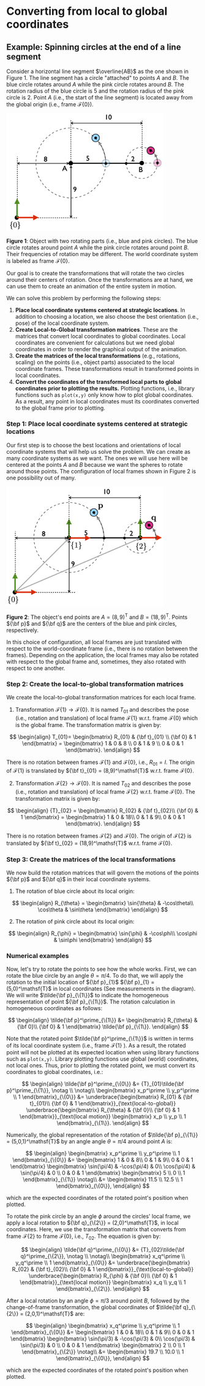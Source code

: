 # Converting from local to global coordinates


## **Example**: Spinning circles at the end of a line segment

Consider a horizontal line segment $\overline{AB}$ as the one shown in Figure 1. The line segment has a circle "attached" to points $A$ and $B$. The blue circle rotates around $A$ while the pink circle rotates around $B$. The rotation radius of the blue circle is 5 and the rotation radius of the pink circle is 2. Point $A$ (i.e., the start of the line segment) is located away from the global origin (i.e., frame ${\mathcal F}\{0\}$). 

<img src="./object.png" alt="object" style="zoom:40%;" />

**Figure 1**: Object with two rotating parts (i.e., blue and pink circles). The blue circle rotates around point $A$ while the pink circle rotates around point $B$. Their frequencies of rotation may be different. The world coordinate system is labeled as frame ${\mathcal F}\{0\}$.

Our goal is to create the transformations that will rotate the two circles around their centers of rotation. Once the transformations are at hand, we can use them to create an animation of the entire system in motion. 

We can solve this problem by performing the following steps: 

1. **Place local coordinate systems centered at strategic locations**. In addition to choosing a location, we also choose the best orientation (i.e., pose) of the local coordinate system. 
2. **Create Local-to-Global transformation matrices**. These are the matrices that convert local coordinates to global coordinates. Local coordinates are convenient for calculations but we need global coordinates in order to render the graphical output of the animation. 
3. **Create the matrices of the local transformations** (e.g., rotations, scaling) on the points (i.e., object parts) associated to the local coordinate frames. These transformations result in transformed points in local coordinates. 
4. **Convert the coordinates of the transformed local parts to global coordinates prior to plotting the results.**  Plotting functions, i.e., library functions such as `plot(x,y)` only know how to plot global coordinates. As a result, any point in local coordinates must its coordinates converted to the global frame prior to plotting. 

### Step 1: Place local coordinate systems centered at strategic locations

Our first step is to choose the best locations and orientations of local coordinate systems that will help us solve the problem. We can create as many coordinate systems as we want. The ones we will use here will be centered at the points $A$ and $B$ because we want the spheres to rotate around those points. The configuration of local frames shown in Figure 2 is one possibility out of many. 

<img src="./object_systems.png" alt="object_systems" style="zoom:40%;" />

**Figure 2**: The object's end points are $A = (8,9)^\mathsf{T}$ and $B = (18,9)^\mathsf{T}$.  Points ${\bf p}$ and ${\bf q}$ are the centers of the blue and pink circles, respectively.

In this choice of configuration, all local frames are just translated with respect to the world-coordinate frame (i.e., there is no rotation between the frames). Depending on the application, the local frames may also be rotated with respect to the global frame and, sometimes, they also rotated with respect to one another. 

### Step 2: Create the local-to-global transformation matrices

We create the local-to-global transformation matrices for each local frame. 

1. Transformation ${\mathcal F}\{1\} \rightarrow {\mathcal F}\{0\}$. It is named $T_{01}$ and describes the pose (i.e., rotation and translation) of local frame ${\mathcal F}\{1\}$ w.r.t. frame ${\mathcal F}\{0\}$ which is the global frame. The transformation matrix is given by:

$$
\begin{align}
   T_{01}=
   \begin{bmatrix}
       R_{01}  & {\bf t}_{01} \\
       {\bf 0} &  1
   \end{bmatrix} =
   \begin{bmatrix}
         1 & 0 & 8 \\
         0 & 1 & 9 \\
         0 & 0 & 1
   \end{bmatrix}.
 \end{align}
$$

There is no rotation between frames ${\mathcal F}\{1\}$ and ${\mathcal F}\{0\}$, i.e., $R_{01}=I$. The origin of  ${\mathcal F}\{1\}$ is translated by ${\bf t}_{01} = (8,9)^\mathsf{T}$ w.r.t. frame ${\mathcal F}\{ 0 \}$.

2. Transformation ${\mathcal F}\{2\} \rightarrow {\mathcal F}\{0\}$. It is named $T_{02}$ and describes the pose (i.e., rotation and translation) of local frame ${\mathcal F}\{2\}$ w.r.t. frame ${\mathcal F}\{0\}$. The transformation matrix is given by:

$$
\begin{align}
	{T}_{02} =  
  \begin{bmatrix}   
    	R_{02} & {\bf t}_{02}\\
    	{\bf 0} &  1 
   \end{bmatrix}  = 
  \begin{bmatrix}   
    	1 & 0 & 18\\    
    	0 & 1 & 9\\      
    	0 & 0 & 1 
   \end{bmatrix}.
 \end{align}
$$

There is no rotation between frames ${\mathcal F}\{2\}$ and ${\mathcal F}\{0\}$. The origin of  ${\mathcal F}\{2\}$ is translated by ${\bf t}_{02} = (18,9)^\mathsf{T}$ w.r.t. frame ${\mathcal F}\{0\}$.

### Step 3: Create the matrices of the local transformations

We now build the rotation matrices that will govern the motions of the points  ${\bf p}$ and  ${\bf q}$  in their local coordinate systems. 

1. The rotation of blue circle about its local origin:

$$
\begin{align}
	R_{\theta} = 
	  \begin{bmatrix}   
    	\sin{\theta} & -\cos\theta\\      
    	\cos\theta &  \sin\theta 
   \end{bmatrix}  
 \end{align}
$$

2. The rotation of pink circle about its local origin:

$$
\begin{align}
	R_{\phi} = 
	  \begin{bmatrix}   
    	\sin{\phi} & -\cos\phi\\      
    	\cos\phi &  \sin\phi 
   \end{bmatrix}  
 \end{align}
$$

### Numerical examples

Now, let's try to rotate the points to see how the whole works. First, we can rotate the blue circle by an angle $\theta = \pi/4$. To do that, we will apply the rotation to the initial location of ${\bf p}_{1}$ ${\bf p}_{1} = (5,0)^\mathsf{T}$ in local coordinates (See measurements in the diagram). We will write $\tilde{\bf p}_{\{1\}}$ to indicate the homogeneous representation of point  ${\bf p}_{\{1\}}$. The rotation calculation in homogeneous coordinates as follows: 

$$
\begin{align}
	\tilde{\bf p}^\prime_{\{1\}} 
	&= 
	  \begin{bmatrix}   
    	R_{\theta} & {\bf 0}\\      
    	{\bf 0} &  1 
   \end{bmatrix} 
   \tilde{\bf p}_{\{1\}}.
 \end{align}
$$

Note that the rotated point  $\tilde{\bf p}^\prime_{\{1\}}$ is written in terms of its local coordinate system (i.e., frame ${\mathcal F}\{1\}$ ). As a result, the rotated point will not be plotted at its expected location when using library functions such as `plot(x,y)`. Library plotting functions use global (world) coordinates, not local ones. Thus, prior to plotting the rotated point, we must convert its coordinates to global coordinates, i.e.: 

$$
\begin{align}
	\tilde{\bf p}^\prime_{\{0\}} &= {T}_{01}\tilde{\bf p}^\prime_{\{1\}}, \notag \\ \notag\\
  \begin{bmatrix}    
  x_p^\prime \\     
  y_p^\prime \\    
  1 
  \end{bmatrix}_{\{0\}}
&=
	 \underbrace{\begin{bmatrix}       
	      R_{01} & {\bf t}_{01}\\ 
        {\bf 0} &  1   
    \end{bmatrix}}_{\text{local-to-global}} 
	  \underbrace{\begin{bmatrix}   
    	R_{\theta} & {\bf 0}\\      
    	{\bf 0} &  1 
   \end{bmatrix}}_{\text{local motion}}  
	\begin{bmatrix}
	  x_p \\ 
	  y_p \\
	  1
  \end{bmatrix}_{\{1\}}.
 \end{align}
$$

Numerically, the global representation of the rotation of $\tilde{\bf p}_{\{1\}} = (5,0,1)^\mathsf{T}$ by an angle angle $\theta = \pi/4$ around point $A$ is:

$$
\begin{align}
  \begin{bmatrix}    
  x_p^\prime \\     
  y_p^\prime \\    
  1 
  \end{bmatrix}_{\{0\}}
&=
 \begin{bmatrix}       
 1 & 0 & 8\\        
 0 & 1 & 9\\         
 0 & 0 & 1   
 \end{bmatrix}	  
 \begin{bmatrix}   
    \sin(\pi/4) & -\cos(\pi/4)  & 0\\      
    \cos(\pi/4) & \sin(\pi/4)  & 0 \\
    	        0 &      0        & 1    
   \end{bmatrix}    
	\begin{bmatrix}
	  5 \\ 
	  0 \\
	  1
  \end{bmatrix}_{\{1\}}   \notag\\
&= 
	\begin{bmatrix}
	  11.5 \\ 
	  12.5 \\
	  1
  \end{bmatrix}_{\{0\}}, 
\end{align}
$$

which are the expected coordinates of the rotated point's position when plotted. 

To rotate the pink circle by an angle $\phi$ around the circles' local frame, we apply a local rotation to ${\bf q}_{\{2\}} = (2,0)^\mathsf{T}$, in local coordinates. Here, we use the transformation matrix that converts from frame ${\mathcal F}\{2\}$ to frame ${\mathcal F}\{0\}$, i.e., $T_{02}$. The equation is given by:  

$$
\begin{align}
	\tilde{\bf q}^\prime_{\{0\}} &= {T}_{02}\tilde{\bf q}^\prime_{\{2\}}, \notag \\ \notag\\
  \begin{bmatrix}    
  x_q^\prime \\     
  y_q^\prime \\    
  1 
  \end{bmatrix}_{\{0\}}
&=
	 \underbrace{\begin{bmatrix}       
	      R_{02} & {\bf t}_{02}\\ 
        {\bf 0} &  1   
    \end{bmatrix}}_{\text{local-to-global}} 
	  \underbrace{\begin{bmatrix}   
    	R_{\phi} & {\bf 0}\\      
    	{\bf 0} &  1 
   \end{bmatrix}}_{\text{local motion}}  
	\begin{bmatrix}
	  x_q \\ 
	  y_q \\
	  1
  \end{bmatrix}_{\{2\}}.
 \end{align}
$$

After a local rotation by an angle $\phi = \pi/3$ around point $B$, followed by the change-of-frame transformation, the global coordinates of $\tilde{\bf q}_{\{2\}} = (2,0,1)^\mathsf{T}$ are:

$$
\begin{align}
  \begin{bmatrix}    
  x_q^\prime \\     
  y_q^\prime \\    
  1 
  \end{bmatrix}_{\{0\}}
&=
 \begin{bmatrix}       
 1 & 0 & 18\\        
 0 & 1 & 9\\         
 0 & 0 & 1   
 \end{bmatrix}	    
\begin{bmatrix}    
	\sin(\pi/3) & -\cos(\pi/3)  & 0\\      
	\cos(\pi/3) & \sin(\pi/3)  & 0 \\          
	0 &    0     & 1    
\end{bmatrix}	\begin{bmatrix}
	  2 \\ 
	  0 \\
	  1
  \end{bmatrix}_{\{2\}}   \notag\\
&= 
	\begin{bmatrix}
	  19.7 \\ 
	  10.0 \\
	  1
  \end{bmatrix}_{\{0\}}, 
\end{align}
$$

which are the expected coordinates of the rotated point's position when plotted. 
